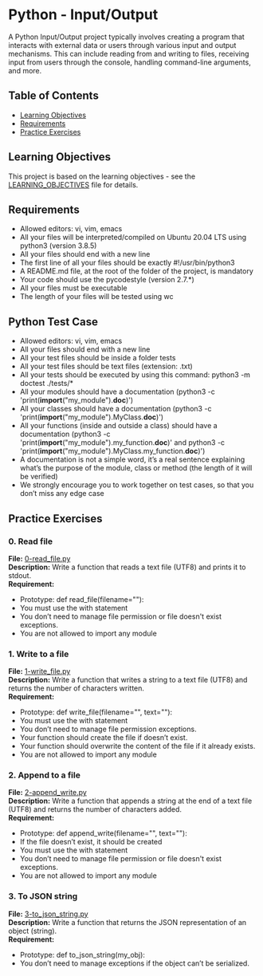 # Python - Input/Output

A Python Input/Output project typically involves creating a program that interacts with external data or users through various input and output mechanisms. This can include reading from and writing to files, receiving input from users through the console, handling command-line arguments, and more.

## Table of Contents
- [Learning Objectives](#learning-objectives)
- [Requirements](#requirements)
- [Practice Exercises](#practice-exercises)
## Learning Objectives

This project is based on the learning objectives - see the [LEARNING_OBJECTIVES](https://github.com/Goaty-yagi/holbertonschool-higher_level_programming/blob/main/python-input_output/LEARNING_OBJECTIVES.md) file for details.

## Requirements
- Allowed editors: vi, vim, emacs
- All your files will be interpreted/compiled on Ubuntu 20.04 LTS using python3 (version 3.8.5)
- All your files should end with a new line
- The first line of all your files should be exactly #!/usr/bin/python3
- A README.md file, at the root of the folder of the project, is mandatory
- Your code should use the pycodestyle (version 2.7.*)
- All your files must be executable
- The length of your files will be tested using wc

## Python Test Case
- Allowed editors: vi, vim, emacs
- All your files should end with a new line
- All your test files should be inside a folder tests
- All your test files should be text files (extension: .txt)
- All your tests should be executed by using this command: python3 -m doctest ./tests/*
- All your modules should have a documentation (python3 -c 'print(__import__("my_module").__doc__)')
- All your classes should have a documentation (python3 -c 'print(__import__("my_module").MyClass.__doc__)')
- All your functions (inside and outside a class) should have a documentation (python3 -c 'print(__import__("my_module").my_function.__doc__)' and python3 -c 'print(__import__("my_module").MyClass.my_function.__doc__)')
- A documentation is not a simple word, it’s a real sentence explaining what’s the purpose of the module, class or method (the length of it will be verified)
- We strongly encourage you to work together on test cases, so that you don’t miss any edge case

## Practice Exercises

### 0. Read file

**File:** [0-read_file.py](https://github.com/Goaty-yagi/holbertonschool-higher_level_programming/blob/main/python-input_output/0-read_file.py)<br>
**Description:** Write a function that reads a text file (UTF8) and prints it to stdout.<br>
**Requirement:** <br>
- Prototype: def read_file(filename=""):
- You must use the with statement
- You don’t need to manage file permission or file doesn't exist exceptions.
- You are not allowed to import any module


### 1. Write to a file

**File:** [1-write_file.py](https://github.com/Goaty-yagi/holbertonschool-higher_level_programming/blob/main/python-input_output/1-write_file.py)<br>
**Description:** Write a function that writes a string to a text file (UTF8) and returns the number of characters written.<br>
**Requirement:** <br>
- Prototype: def write_file(filename="", text=""):
- You must use the with statement
- You don’t need to manage file permission exceptions.
- Your function should create the file if doesn’t exist.
- Your function should overwrite the content of the file if it already exists.
- You are not allowed to import any module


### 2. Append to a file

**File:** [2-append_write.py](https://github.com/Goaty-yagi/holbertonschool-higher_level_programming/blob/main/python-input_output/2-append_write.py)<br>
**Description:** Write a function that appends a string at the end of a text file (UTF8) and returns the number of characters added.<br>
**Requirement:** <br>
- Prototype: def append_write(filename="", text=""):
- If the file doesn’t exist, it should be created
- You must use the with statement
- You don’t need to manage file permission or file doesn't exist exceptions.
- You are not allowed to import any module

### 3. To JSON string

**File:** [3-to_json_string.py](https://github.com/Goaty-yagi/holbertonschool-higher_level_programming/blob/main/python-input_output/3-to_json_string.py)<br>
**Description:** Write a function that returns the JSON representation of an object (string).<br>
**Requirement:** <br>
- Prototype: def to_json_string(my_obj):
- You don’t need to manage exceptions if the object can’t be serialized.

